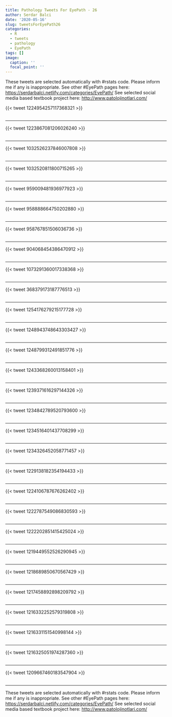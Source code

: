 ```yaml
---
title: Pathology Tweets For EyePath - 26
author: Serdar Balci
date: '2020-05-16'
slug: tweetsForEyePath26
categories:
  - R
  - tweets
  - pathology
  - EyePath
tags: []
image:
  caption: ''
  focal_point: ''
---
```



These tweets are selected automatically with #rstats code. Please inform me if any is inappropriate.
See other #EyePath pages here: https://serdarbalci.netlify.com/categories/EyePath/ 
See selected social media based textbook project here: http://www.patolojinotlari.com/

{{< tweet 1224954257117368321 >}}
<br>
<br>
<hr>
{{< tweet 1223867081206026240 >}}
<br>
<br>
<hr>
{{< tweet 1032526237846007808 >}}
<br>
<br>
<hr>
{{< tweet 1032520811800715265 >}}
<br>
<br>
<hr>
{{< tweet 959009481936977923 >}}
<br>
<br>
<hr>
{{< tweet 958888664750202880 >}}
<br>
<br>
<hr>
{{< tweet 958767851506036736 >}}
<br>
<br>
<hr>
{{< tweet 904068454386470912 >}}
<br>
<br>
<hr>
{{< tweet 1073291360017338368 >}}
<br>
<br>
<hr>
{{< tweet 368379173187776513 >}}
<br>
<br>
<hr>
{{< tweet 1254176279215177728 >}}
<br>
<br>
<hr>
{{< tweet 1248943748643303427 >}}
<br>
<br>
<hr>
{{< tweet 1248799312491851776 >}}
<br>
<br>
<hr>
{{< tweet 1243368260013158401 >}}
<br>
<br>
<hr>
{{< tweet 1239371616297144326 >}}
<br>
<br>
<hr>
{{< tweet 1234842789520793600 >}}
<br>
<br>
<hr>
{{< tweet 1234516401437708299 >}}
<br>
<br>
<hr>
{{< tweet 1234326452058771457 >}}
<br>
<br>
<hr>
{{< tweet 1229138182354194433 >}}
<br>
<br>
<hr>
{{< tweet 1224106787676262402 >}}
<br>
<br>
<hr>
{{< tweet 1222787549086830593 >}}
<br>
<br>
<hr>
{{< tweet 1222202851415425024 >}}
<br>
<br>
<hr>
{{< tweet 1219449552526290945 >}}
<br>
<br>
<hr>
{{< tweet 1218689850670567429 >}}
<br>
<br>
<hr>
{{< tweet 1217458892898209792 >}}
<br>
<br>
<hr>
{{< tweet 1216332252579319808 >}}
<br>
<br>
<hr>
{{< tweet 1216331151540998144 >}}
<br>
<br>
<hr>
{{< tweet 1216325051974287360 >}}
<br>
<br>
<hr>
{{< tweet 1209667460183547904 >}}
<br>
<br>
<hr>


These tweets are selected automatically with #rstats code. Please inform me if any is inappropriate.
See other #EyePath pages here: https://serdarbalci.netlify.com/categories/EyePath/ 
See selected social media based textbook project here: http://www.patolojinotlari.com/
